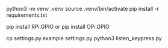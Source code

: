python3 -m venv .venv
source .venv/bin/activate
pip install -r requirements.txt

pip install RPi.GPIO or pip install OPi.GPIO

cp settings.py.example settings.py
python3 listen_keypress.py